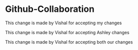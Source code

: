 # Github-Collaboration


This change is made by Vishal for accepting my changes

This change is made by Vishal for accepting Ashley changes

This change is made by Vishal for accepting both our changes